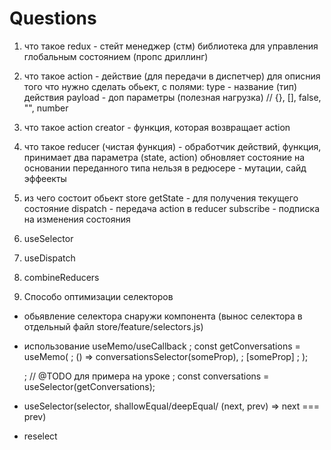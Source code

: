 # Questions

1. что такое redux - стейт менеджер (стм) библиотека для управления глобальным состоянием (пропс дриллинг)

2. что такое action - действие (для передачи в диспетчер) для описния того что нужно сделать
   обьект, с полями:
   type - название (тип) действия
   payload - доп параметры (полезная нагрузка) // {}, [], false, "", number

3. что такое action creator - функция, которая возвращает action

4. что такое reducer (чистая функция) - обработчик действий, функция, принимает два параметра (state, action)
   обновляет состояние на основании переданного типа
   нельзя в редюсере - мутации, сайд эффеекты

5. из чего состоит обьект store
   getState - для получения текущего состояние
   dispatch - передача action в reducer
   subscribe - подписка на изменения состояния

6. useSelector
7. useDispatch
8. combineReducers

9. Способо оптимизации селекторов

- обьявление селектора снаружи компонента (вынос селектора в отдельный файл store/feature/selectors.js)
- использование useMemo/useCallback
  ; const getConversations = useMemo(
  ; () => conversationsSelector(someProp),
  ; [someProp]
  ; );

  ; // @TODO для примера на уроке
  ; const conversations = useSelector(getConversations);

- useSelector(selector, shallowEqual/deepEqual/ (next, prev) => next === prev)
- reselect
